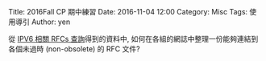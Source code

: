Title: 2016Fall CP 期中練習
Date: 2016-11-04 12:00
Category: Misc
Tags: 使用導引
Author: yen

從 <a href="http://www.rfc-editor.org/search/rfc_search_detail.php?page=All&title=ipv6&pubstatus%5B%5D=Any&pub_date_type=any&sortkey=Number&sorting=ASC%22">IPV6 相關 RFCs 查詢</a>得到的資料中, 如何在各組的網誌中整理一份能夠連結到各個未過時 (non-obsolete) 的 RFC 文件?

<!-- PELICAN_END_SUMMARY -->